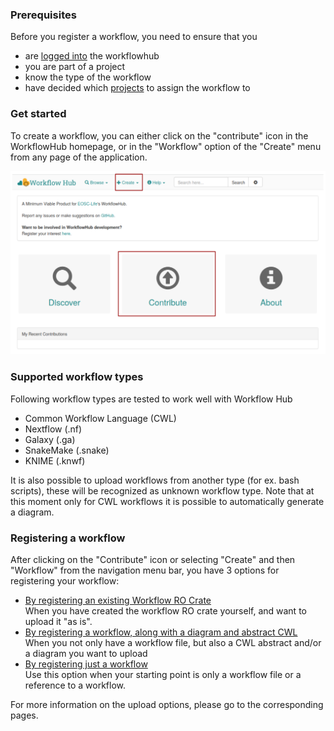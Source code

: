 ### Prerequisites

Before you register a workflow, you need to ensure that you
* are [logged into](./Logging-in) the workflowhub
* you are part of a project
* know the type of the workflow
* have decided which [projects](./Browsing-projects) to assign the workflow to

### Get started

To create a workflow, you can either click on the "contribute" icon in the WorkflowHub homepage, or in the "Workflow" option of the "Create" menu from any page of the application.

![](images/ug_link_to_wf_upload.PNG)


### Supported workflow types

Following workflow types are tested to work well with Workflow Hub
* Common Workflow Language (CWL)
* Nextflow (.nf)
* Galaxy (.ga)
* SnakeMake (.snake)
* KNIME (.knwf)

It is also possible to upload workflows from another type (for ex. bash scripts), these will be recognized as unknown workflow type. Note that at this moment only for CWL workflows it is possible to automatically generate a diagram.

### Registering a workflow

After clicking on the "Contribute" icon or selecting "Create" and then "Workflow" from the navigation menu bar, you have 3 options for registering your workflow:
* [By registering an existing Workflow RO Crate](Registering-an-existing-Workflow-RO-Crate)\
  When you have created the workflow RO crate yourself, and want to upload it "as is".
* [By registering a workflow, along with a diagram and abstract CWL](Registering-a-workflow-with-a-diagram-and-abstract-CWL) \
  When you not only have a workflow file, but also a CWL abstract and/or a diagram you want to upload
* [By registering just a workflow](Registering-just-a-workflow) \
  Use this option when your starting point is only a workflow file or a reference to a workflow.

For more information on the upload options, please go to the corresponding pages.

